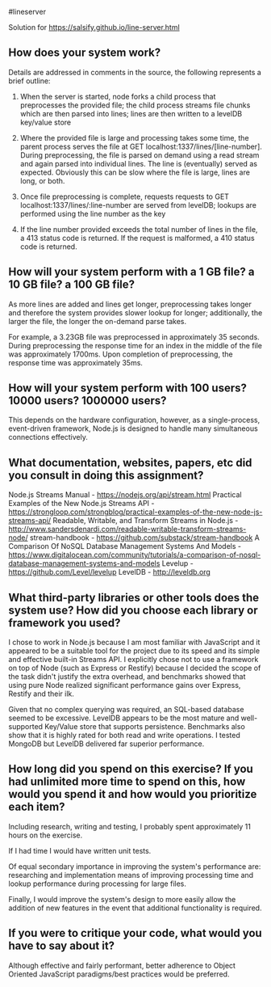 #lineserver

Solution for https://salsify.github.io/line-server.html

How does your system work?
--------------------------

Details are addressed in comments in the source, the following represents a brief outline:

1. When the server is started, node forks a child process that preprocesses the provided file; the child process streams file chunks which are then parsed into lines; lines are then written to a levelDB key/value store

2. Where the provided file is large and processing takes some time, the parent process serves the file at GET localhost:1337/lines/[line-number]. During preprocessing, the file is parsed on demand using a read stream and again parsed into individual lines. The line is (eventually) served as expected. Obviously this can be slow where the file is large, lines are long, or both.

5. Once file preprocessing is complete, requests requests to GET localhost:1337/lines/:line-number are served from levelDB; lookups are performed using the line number as the key

6. If the line number provided exceeds the total number of lines in the file, a 413 status code is returned. If the request is malformed, a 410 status code is returned. 

How will your system perform with a 1 GB file? a 10 GB file? a 100 GB file?
--------------------------

As more lines are added and lines get longer, preprocessing takes longer and therefore the system provides slower lookup for longer; additionally, the larger the file, the longer the on-demand parse takes. 

For example, a 3.23GB file was preprocessed in approximately 35 seconds. During preprocessing the response time for an index in the middle of the file was approximately 1700ms. Upon completion of preprocessing, the response time was approximately 35ms. 

How will your system perform with 100 users? 10000 users? 1000000 users?
--------------------------

This depends on the hardware configuration, however, as a single-process, event-driven framework, Node.js is designed to handle many simultaneous connections effectively.

What documentation, websites, papers, etc did you consult in doing this assignment?
--------------------------

Node.js Streams Manual - https://nodejs.org/api/stream.html
Practical Examples of the New Node.js Streams API - https://strongloop.com/strongblog/practical-examples-of-the-new-node-js-streams-api/
Readable, Writable, and Transform Streams in Node.js - http://www.sandersdenardi.com/readable-writable-transform-streams-node/
stream-handbook - https://github.com/substack/stream-handbook
A Comparison Of NoSQL Database Management Systems And Models - https://www.digitalocean.com/community/tutorials/a-comparison-of-nosql-database-management-systems-and-models
Levelup - https://github.com/Level/levelup
LevelDB - http://leveldb.org

What third-party libraries or other tools does the system use? How did you choose each library or framework you used?
--------------------------

I chose to work in Node.js because I am most familiar with JavaScript and it appeared to be a suitable tool for the project due to its speed and its simple and effective built-in Streams API. I explicitly chose not to use a framework on top of Node (such as Express or Restify) because I decided the scope of the task didn't justify the extra overhead, and benchmarks showed that using pure Node realized significant performance gains over Express, Restify and their ilk. 

Given that no complex querying was required, an SQL-based database seemed to be excessive. LevelDB appears to be the most mature and well-supported Key/Value store that supports persistence. Benchmarks also show that it is highly rated for both read and write operations. I tested MongoDB but LevelDB delivered far superior performance. 

How long did you spend on this exercise? If you had unlimited more time to spend on this, how would you spend it and how would you prioritize each item?
--------------------------

Including research, writing and testing, I probably spent approximately 11 hours on the exercise. 

If I had time I would have written unit tests. 

Of equal secondary importance in improving the system's performance are: researching and implementation means of improving processing time and lookup performance during processing for large files. 

Finally, I would improve the system's design to more easily allow the addition of new features in the event that additional functionality is required. 

If you were to critique your code, what would you have to say about it?
--------------------------

Although effective and fairly performant, better adherence to Object Oriented JavaScript paradigms/best practices would be preferred. 


